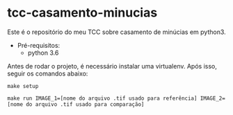 # tcc-casamento-minucias

Este é o repositório do meu TCC sobre casamento de minúcias em python3.

- Pré-requisitos:
    - python 3.6

Antes de rodar o projeto, é necessário instalar uma virtualenv. Após isso, seguir os comandos abaixo:

```
make setup
```

```
make run IMAGE_1=[nome do arquivo .tif usado para referência] IMAGE_2=[nome do arquivo .tif usado para comparação]
```
